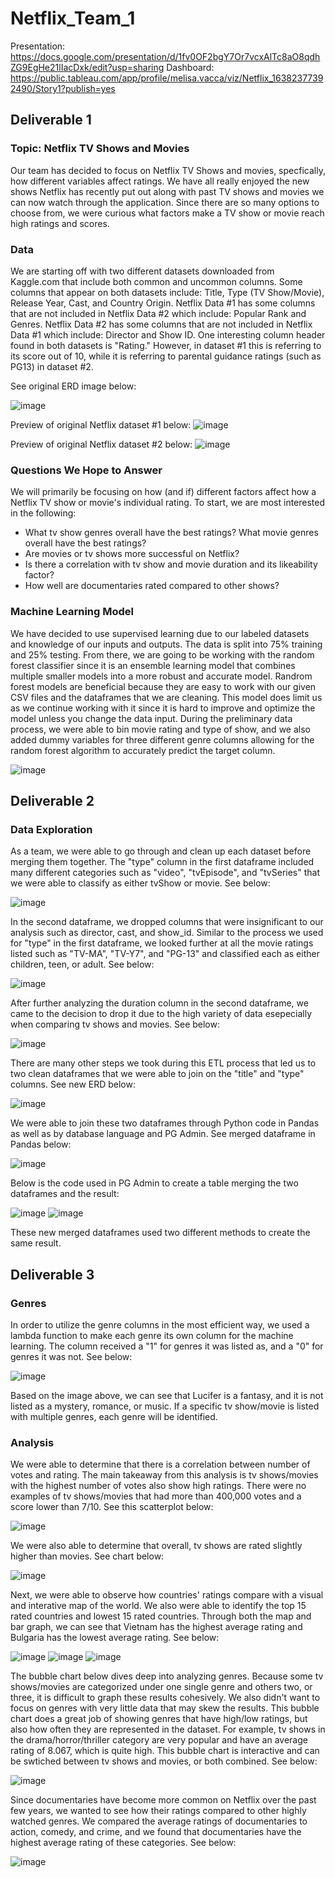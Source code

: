 # Netflix_Team_1 

Presentation: https://docs.google.com/presentation/d/1fv0OF2bgY7Or7vcxAlTc8aO8qdhZG9EgHe21lIacDxk/edit?usp=sharing
Dashboard: https://public.tableau.com/app/profile/melisa.vacca/viz/Netflix_16382377392490/Story1?publish=yes

## Deliverable 1

### Topic: Netflix TV Shows and Movies
Our team has decided to focus on Netflix TV Shows and movies, specfically, how different variables affect ratings.  We have all really enjoyed the new shows Netflix has recently put out along with past TV shows and movies we can now watch through the application.  Since there are so many options to choose from, we were curious what factors make a TV show or movie reach high ratings and scores.  

### Data
We are starting off with two different datasets downloaded from Kaggle.com that include both common and uncommon columns.  Some columns that appear on both datasets include: Title, Type (TV Show/Movie), Release Year, Cast, and Country Origin.  Netflix Data #1 has some columns that are not included in Netflix Data #2 which include: Popular Rank and Genres.  Netflix Data #2 has some columns that are not included in Netflix Data #1 which include: Director and Show ID.  One interesting column header found in both datasets is "Rating."  However, in dataset #1 this is referring to its score out of 10, while it is referring to parental guidance ratings (such as PG13) in dataset #2.  

See  original ERD image below:

![image](https://user-images.githubusercontent.com/64279232/140628398-59b659df-ba62-499c-9745-ba3b532f7f9f.png)

Preview of original Netflix dataset #1 below:
![image](https://user-images.githubusercontent.com/64279232/140628580-d81c9e31-1353-455f-b672-c49be421b366.png)

Preview of original Netflix dataset #2 below:
![image](https://user-images.githubusercontent.com/64279232/140628670-22d7736a-491c-4e4b-80e4-9672009c5220.png)


### Questions We Hope to Answer
We will primarily be focusing on how (and if) different factors affect how a Netflix TV show or movie's individual rating. To start, we are most interested in the following:
- What tv show genres overall have the best ratings?  What movie genres overall have the best ratings?
- Are movies or tv shows more successful on Netflix?
- Is there a correlation with tv show and movie duration and its likeability factor? 
- How well are documentaries rated compared to other shows?

### Machine Learning Model
 
We have decided to use supervised learning due to our labeled datasets and knowledge of our inputs and outputs.  The data is split into 75% training and 25% testing.  From there, we are going to be working with the random forest classifier since it is an ensemble learning model that combines multiple smaller models into a more robust and accurate model. Randrom forest models are beneficial because they are easy to work with our given CSV files and the dataframes that we are cleaning. This model does limit us as we continue working with it since it is hard to improve and optimize the model unless you change the data input.  During the preliminary data process, we were able to bin movie rating and type of show, and we also added dummy variables for three different genre columns allowing for the random forest algorithm to accurately predict the target column. 

![image](https://user-images.githubusercontent.com/64279232/143799144-6e6a64d1-232d-4a28-abfc-9f53a6a17f07.png)

## Deliverable 2

### Data Exploration

As a team, we were able to go through and clean up each dataset before merging them together.  The "type" column in the first dataframe included many different categories such as "video", "tvEpisode", and "tvSeries" that we were able to classify as either tvShow or movie. See below:

![image](https://user-images.githubusercontent.com/64279232/142741814-5ab5bff8-fb9a-4db6-853d-6574b3f9eef9.png)

In the second dataframe, we dropped columns that were insignificant to our analysis such as director, cast, and show_id.  Similar to the process we used for "type" in the first dataframe, we looked further at all the movie ratings listed such as "TV-MA", "TV-Y7", and "PG-13" and classified each as either children, teen, or adult. See below:

![image](https://user-images.githubusercontent.com/64279232/142741836-dcc4d37e-843c-443a-86b3-6d6df1110d04.png)

After further analyzing the duration column in the second dataframe, we came to the decision to drop it due to the high variety of data esepecially when comparing tv shows and movies.  See below:

![image](https://user-images.githubusercontent.com/64279232/142741856-7e80c022-e222-4675-8492-6b9ebfcfd7ed.png)

There are many other steps we took during this ETL process that led us to two clean dataframes that we were able to join on the "title" and "type" columns.  See new ERD below:

![image](https://user-images.githubusercontent.com/64279232/142741912-bcd9687b-c879-4f6f-be1c-720c1063c7de.png)

We were able to join these two dataframes through Python code in Pandas as well as by database language and PG Admin.  See merged dataframe in Pandas below:

![image](https://user-images.githubusercontent.com/64279232/142741974-6949dd22-ae8a-4d87-9e1c-ef9cbb1bab4a.png)

Below is the code used in PG Admin to create a table merging the two dataframes and the result:

![image](https://user-images.githubusercontent.com/64279232/142741992-dc63ea0f-7c3a-42fb-b835-618b5cec3733.png)
![image](https://user-images.githubusercontent.com/64279232/142742001-5f0908ab-ce88-4526-b163-4c751dcb3ce1.png)

These new merged dataframes used two different methods to create the same result.  


## Deliverable 3

### Genres
In order to utilize the genre columns in the most efficient way, we used a lambda function to make each genre its own column for the machine learning.  The column received a "1" for genres it was listed as, and a "0" for genres it was not.  See below:

![image](https://user-images.githubusercontent.com/64279232/143794591-b16396db-09e6-4cb2-bfb1-7f999a422097.png)

Based on the image above, we can see that Lucifer is a fantasy, and it is not listed as a mystery, romance, or music.  If a specific tv show/movie is listed with multiple genres, each genre will be identified. 


### Analysis

We were able to determine that there is a correlation between number of votes and rating.  The main takeaway from this analysis is tv shows/movies with the highest number of votes also show high ratings.  There were no examples of tv shows/movies that had more than 400,000 votes and a score lower than 7/10.  See this scatterplot below:

![image](https://user-images.githubusercontent.com/64279232/143794901-3b55e605-1b0f-4252-af26-0e28b2d5df3a.png)

We were also able to determine that overall, tv shows are rated slightly higher than movies.  See chart below:

![image](https://user-images.githubusercontent.com/64279232/143799561-d7eece0e-f1c6-4808-b835-6e8d0c45364b.png)

Next, we were able to observe how countries' ratings compare with a visual and interative map of the world. We also were able to identify the top 15 rated countries and lowest 15 rated countries.  Through both the map and bar graph, we can see that Vietnam has the highest average rating and Bulgaria has the lowest average rating. See below:

![image](https://user-images.githubusercontent.com/64279232/143795718-89e7a878-3573-49c3-94cb-40cf6ffed6c1.png)
![image](https://user-images.githubusercontent.com/64279232/143795786-a078ec5d-34ac-4ec0-a467-4d1f7d063401.png)
![image](https://user-images.githubusercontent.com/64279232/143795832-60abb799-f570-4163-8d8a-ee8609dbf515.png)

The bubble chart below dives deep into analyzing genres.  Because some tv shows/movies are categorized under one single genre and others two, or three, it is difficult to graph these results cohesively.  We also didn't want to focus on genres with very little data that may skew the results.  This bubble chart does a great job of showing genres that have high/low ratings, but also how often they are represented in the dataset.  For example, tv shows in the drama/horror/thriller category are very popular and have an average rating of 8.067, which is quite high.  This bubble chart is interactive and can be swtiched between tv shows and movies, or both combined. See below:

![image](https://user-images.githubusercontent.com/64279232/143797188-4b444069-a52d-4a67-ac3b-22cc6a10169e.png)

Since documentaries have become more common on Netflix over the past few years, we wanted to see how their ratings compared to other highly watched genres.  We compared the average ratings of documentaries to action, comedy, and crime, and we found that documentaries have the highest average rating of these categories.  See below:

![image](https://user-images.githubusercontent.com/64279232/143798363-809b7afe-f476-40cb-a73f-4be8b17062ab.png)




